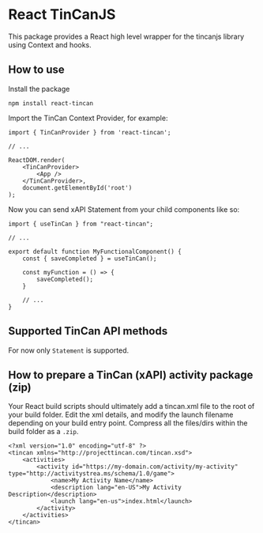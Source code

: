# React TinCanJS

This package provides a React high level wrapper
for the tincanjs library using Context and hooks.

## How to use

Install the package 

`npm install react-tincan`

Import the TinCan Context Provider, for example:

```
import { TinCanProvider } from 'react-tincan';

// ...

ReactDOM.render(
    <TinCanProvider>
        <App />
    </TinCanProvider>,
    document.getElementById('root')
);
```

Now you can send xAPI Statement from your child components like so:

```
import { useTinCan } from "react-tincan";

// ...

export default function MyFunctionalComponent() {
    const { saveCompleted } = useTinCan();

    const myFunction = () => {
        saveCompleted();
    }

    // ...
}
```

## Supported TinCan API methods

For now only `Statement` is supported.

## How to prepare a TinCan (xAPI) activity package (zip)

Your React build scripts should ultimately add a tincan.xml file to the root of your build folder.
Edit the xml details, and modify the launch filename depending on your build entry point.
Compress all the files/dirs within the build folder as a `.zip`. 

```
<?xml version="1.0" encoding="utf-8" ?>
<tincan xmlns="http://projecttincan.com/tincan.xsd">
    <activities>
        <activity id="https://my-domain.com/activity/my-activity" type="http://activitystrea.ms/schema/1.0/game">
            <name>My Activity Name</name>
            <description lang="en-US">My Activity Description</description>
            <launch lang="en-us">index.html</launch>
        </activity>
    </activities>
</tincan>
```

